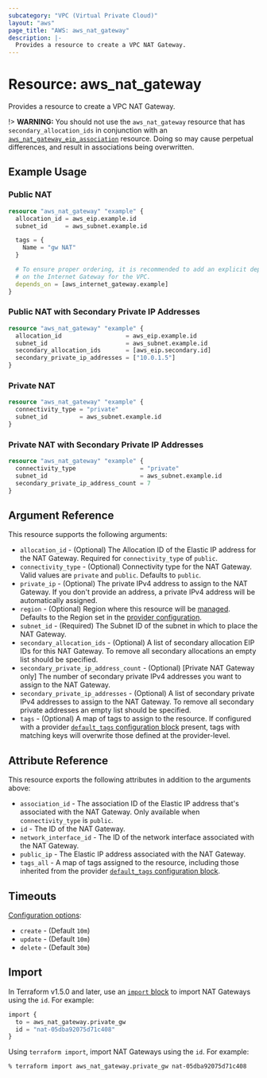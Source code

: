 ```yaml
---
subcategory: "VPC (Virtual Private Cloud)"
layout: "aws"
page_title: "AWS: aws_nat_gateway"
description: |-
  Provides a resource to create a VPC NAT Gateway.
---
```


# Resource: aws_nat_gateway

Provides a resource to create a VPC NAT Gateway.

!> **WARNING:** You should not use the `aws_nat_gateway` resource that has `secondary_allocation_ids` in conjunction with an [`aws_nat_gateway_eip_association`](nat_gateway_eip_association.html) resource. Doing so may cause perpetual differences, and result in associations being overwritten.

## Example Usage

### Public NAT

```terraform
resource "aws_nat_gateway" "example" {
  allocation_id = aws_eip.example.id
  subnet_id     = aws_subnet.example.id

  tags = {
    Name = "gw NAT"
  }

  # To ensure proper ordering, it is recommended to add an explicit dependency
  # on the Internet Gateway for the VPC.
  depends_on = [aws_internet_gateway.example]
}
```

### Public NAT with Secondary Private IP Addresses

```terraform
resource "aws_nat_gateway" "example" {
  allocation_id                  = aws_eip.example.id
  subnet_id                      = aws_subnet.example.id
  secondary_allocation_ids       = [aws_eip.secondary.id]
  secondary_private_ip_addresses = ["10.0.1.5"]
}
```

### Private NAT

```terraform
resource "aws_nat_gateway" "example" {
  connectivity_type = "private"
  subnet_id         = aws_subnet.example.id
}
```

### Private NAT with Secondary Private IP Addresses

```terraform
resource "aws_nat_gateway" "example" {
  connectivity_type                  = "private"
  subnet_id                          = aws_subnet.example.id
  secondary_private_ip_address_count = 7
}
```

## Argument Reference

This resource supports the following arguments:

* `allocation_id` - (Optional) The Allocation ID of the Elastic IP address for the NAT Gateway. Required for `connectivity_type` of `public`.
* `connectivity_type` - (Optional) Connectivity type for the NAT Gateway. Valid values are `private` and `public`. Defaults to `public`.
* `private_ip` - (Optional) The private IPv4 address to assign to the NAT Gateway. If you don't provide an address, a private IPv4 address will be automatically assigned.
* `region` - (Optional) Region where this resource will be [managed](https://docs.aws.amazon.com/general/latest/gr/rande.html#regional-endpoints). Defaults to the Region set in the [provider configuration](https://registry.terraform.io/providers/hashicorp/aws/latest/docs#aws-configuration-reference).
* `subnet_id` - (Required) The Subnet ID of the subnet in which to place the NAT Gateway.
* `secondary_allocation_ids` - (Optional) A list of secondary allocation EIP IDs for this NAT Gateway. To remove all secondary allocations an empty list should be specified.
* `secondary_private_ip_address_count` - (Optional) [Private NAT Gateway only] The number of secondary private IPv4 addresses you want to assign to the NAT Gateway.
* `secondary_private_ip_addresses` - (Optional) A list of secondary private IPv4 addresses to assign to the NAT Gateway. To remove all secondary private addresses an empty list should be specified.
* `tags` - (Optional) A map of tags to assign to the resource. If configured with a provider [`default_tags` configuration block](https://registry.terraform.io/providers/hashicorp/aws/latest/docs#default_tags-configuration-block) present, tags with matching keys will overwrite those defined at the provider-level.

## Attribute Reference

This resource exports the following attributes in addition to the arguments above:

* `association_id` - The association ID of the Elastic IP address that's associated with the NAT Gateway. Only available when `connectivity_type` is `public`.
* `id` - The ID of the NAT Gateway.
* `network_interface_id` - The ID of the network interface associated with the NAT Gateway.
* `public_ip` - The Elastic IP address associated with the NAT Gateway.
* `tags_all` - A map of tags assigned to the resource, including those inherited from the provider [`default_tags` configuration block](https://registry.terraform.io/providers/hashicorp/aws/latest/docs#default_tags-configuration-block).

## Timeouts

[Configuration options](https://developer.hashicorp.com/terraform/language/resources/syntax#operation-timeouts):

- `create` - (Default `10m`)
- `update` - (Default `10m`)
- `delete` - (Default `30m`)

## Import

In Terraform v1.5.0 and later, use an [`import` block](https://developer.hashicorp.com/terraform/language/import) to import NAT Gateways using the `id`. For example:

```terraform
import {
  to = aws_nat_gateway.private_gw
  id = "nat-05dba92075d71c408"
}
```

Using `terraform import`, import NAT Gateways using the `id`. For example:

```console
% terraform import aws_nat_gateway.private_gw nat-05dba92075d71c408
```
